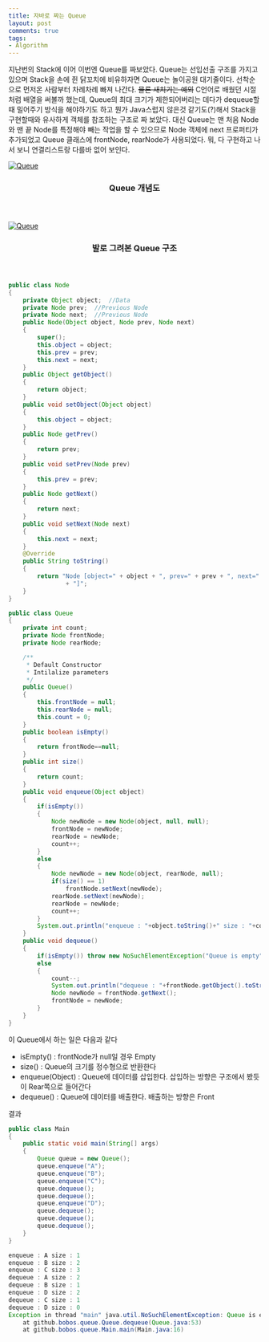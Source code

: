 ```yaml
---
title: 자바로 짜는 Queue
layout: post
comments: true
tags:
- Algorithm
---
```

지난번의 Stack에 이어 이번엔 Queue를 짜보았다. Queue는 선입선출 구조를 가지고 있으며 Stack을 손에 쥔 닭꼬치에 비유하자면 Queue는 놀이공원 대기줄이다. 선착순으로 먼저온 사람부터 차례차례 빠져 나간다. ~~물론 새치기는 예외~~ C언어로 배웠던 시절처럼 배열을 써볼까 했는데, Queue의 최대 크기가 제한되어버리는 데다가 dequeue할때 밀어주기 방식을 해야하기도 하고 뭔가 Java스럽지 않은것 같기도(?)해서 Stack을 구현할때와 유사하게 객체를 참조하는 구조로 짜 보았다. 대신 Queue는 맨 처음 Node와 맨 끝 Node를 특정해야 빼는 작업을 할 수 있으므로 Node 객체에 next 프로퍼티가 추가되었고 Queue 클래스에 frontNode, rearNode가 사용되었다. 뭐, 다 구현하고 나서 보니 연결리스트랑 다를바 없어 보인다.

<div class="row">
<div class="6u 12u$(mobile)">
<div class="item">
<a href="#" class="image fit"><img src="{{ 'assets/images/2018-04-12/1.png' | relative_url }}" alt="Queue"></a>
<header>
<h3>Queue 개념도</h3>
</header>
</div>
</div>
<div class="6u 12u$(mobile)">
<div class="item">
<a href="#" class="image fit"><img src="{{ 'assets/images/2018-04-12/2.jpg' | relative_url }}" alt="Queue"></a>
<header>
<h3>발로 그려본 Queue 구조</h3>
</header>
</div>
</div>
</div>

``` java
public class Node
{
	private Object object;	//Data
	private Node prev;	//Previous Node
	private Node next;	//Previous Node
	public Node(Object object, Node prev, Node next)
	{
		super();
		this.object = object;
		this.prev = prev;
		this.next = next;
	}
	public Object getObject()
	{
		return object;
	}
	public void setObject(Object object)
	{
		this.object = object;
	}
	public Node getPrev()
	{
		return prev;
	}
	public void setPrev(Node prev)
	{
		this.prev = prev;
	}
	public Node getNext()
	{
		return next;
	}
	public void setNext(Node next)
	{
		this.next = next;
	}
	@Override
	public String toString()
	{
		return "Node [object=" + object + ", prev=" + prev + ", next=" + next
				+ "]";
	}
}
```

``` java
public class Queue
{
	private int count;
	private Node frontNode;
	private Node rearNode;

	/**
	 * Default Constructor
	 * Intilalize parameters
	 */
	public Queue()
	{
		this.frontNode = null;
		this.rearNode = null;
		this.count = 0;
	}
	public boolean isEmpty()
	{
		return frontNode==null;
	}
	public int size()
	{
		return count;
	}
	public void enqueue(Object object)
	{
		if(isEmpty())
		{
			Node newNode = new Node(object, null, null);
			frontNode = newNode;
			rearNode = newNode;
			count++;
		}
		else
		{
			Node newNode = new Node(object, rearNode, null);
			if(size() == 1)
				frontNode.setNext(newNode);
			rearNode.setNext(newNode);
			rearNode = newNode;
			count++;
		}
		System.out.println("enqueue : "+object.toString()+" size : "+count);
	}
	public void dequeue()
	{
		if(isEmpty()) throw new NoSuchElementException("Queue is empty");
		else
		{
			count--;
			System.out.println("dequeue : "+frontNode.getObject().toString()+" size : "+count);
			Node newNode = frontNode.getNext();
			frontNode = newNode;
		}
	}
}
```
이 Queue에서 하는 일은 다음과 같다
- isEmpty() : frontNode가 null일 경우 Empty
- size() : Queue의 크기를 정수형으로 반환한다
- enqueue(Object) : Queue에 데이터를 삽입한다. 삽입하는 방향은 구조에서 봤듯이 Rear쪽으로 들어간다
- dequeue() : Queue에 데이터를 배출한다. 배출하는 방향은 Front

결과
``` java
public class Main
{
	public static void main(String[] args)
	{
		Queue queue = new Queue();
		queue.enqueue("A");
		queue.enqueue("B");
		queue.enqueue("C");
		queue.dequeue();
		queue.dequeue();
		queue.enqueue("D");
		queue.dequeue();
		queue.dequeue();
		queue.dequeue();
	}
}
```
``` java
enqueue : A size : 1
enqueue : B size : 2
enqueue : C size : 3
dequeue : A size : 2
dequeue : B size : 1
enqueue : D size : 2
dequeue : C size : 1
dequeue : D size : 0
Exception in thread "main" java.util.NoSuchElementException: Queue is empty
	at github.bobos.queue.Queue.dequeue(Queue.java:53)
	at github.bobos.queue.Main.main(Main.java:16)
```

